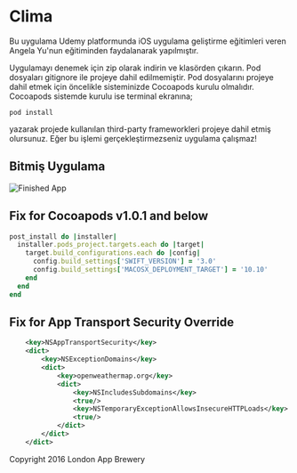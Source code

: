 # Clima
Bu uygulama Udemy platformunda iOS uygulama geliştirme eğitimleri veren Angela Yu'nun eğitiminden faydalanarak yapılmıştır.

Uygulamayı denemek için zip olarak indirin ve klasörden çıkarın. Pod dosyaları gitignore ile projeye dahil edilmemiştir. Pod dosyalarını projeye dahil etmek için öncelikle sisteminizde Cocoapods kurulu olmalıdır. Cocoapods sistemde kurulu ise terminal ekranına;

```
pod install 
```

yazarak projede kullanılan third-party frameworkleri projeye dahil etmiş olursunuz. Eğer bu işlemi gerçekleştirmezseniz uygulama çalışmaz!

## Bitmiş Uygulama
![Finished App](https://github.com/londonappbrewery/Images/blob/master/Clima.gif)

## Fix for Cocoapods v1.0.1 and below

```ruby
post_install do |installer|
  installer.pods_project.targets.each do |target|
    target.build_configurations.each do |config|
      config.build_settings['SWIFT_VERSION'] = '3.0'
      config.build_settings['MACOSX_DEPLOYMENT_TARGET'] = '10.10'
    end
  end
end
```

## Fix for App Transport Security Override

```XML
	<key>NSAppTransportSecurity</key>
	<dict>
		<key>NSExceptionDomains</key>
		<dict>
			<key>openweathermap.org</key>
			<dict>
				<key>NSIncludesSubdomains</key>
				<true/>
				<key>NSTemporaryExceptionAllowsInsecureHTTPLoads</key>
				<true/>
			</dict>
		</dict>
	</dict>
```


Copyright 2016 London App Brewery
